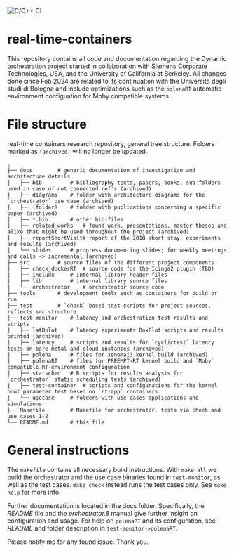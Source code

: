 ![C/C++ CI](https://github.com/flhofer/real-time-containers/workflows/C/C++%20CI/badge.svg)

# real-time-containers #

This repository contains all code and documentation regarding the Dynamic orchestration project started in collaboration with Siemens Corporate Technologies, USA, and the University of California at Berkeley. All changes done since Feb 2024 are related to its continuation with the Università degli studi di Bologna and include optimizations such as the `polenaRT` automatic environment configuation for Moby compatible systems.

# File structure #

real-time containers research repository, general tree structure. Folders marked as `(archived)` will no longer be updated.

	.
	├── docs		# generic documentation of investigation and architecture details
	|   ├── bib 		# bibliography texts, papers, books, sub-folders used in case of not connected ref's (archived)
	|   ├── diagrams	# folder with architecture diagrams for the `orchestrator` use case (archived)
	|   ├── (folder)	# folder with publications concerning a specific paper (archived)
	|   ├── *.bib	 	# other bib-files    	
	|   ├── related_works   # found work, presentations, master theses and alike that might be used throughout the project (archived)
	|   ├── reportShortVisit# report of the 2018 short stay, experiments and results (archived)
	|   └── slides 		# progress documenting slides; for weekly meetings and calls -> incremental (archived)
	├── src		 	# source files of the different project components
	|   ├── check_dockerRT	# source code for the Icinga2 plugin (TBD)
	|   ├── include 	# internal library header files
	|   ├── lib 		# internal library source files
	|   └── orchestrator	# orchestrator source code
	├── tools		# development tools such as containers for build or run
	├── test 		# `check` based test scripts for project sources, reflects src structure
	├── test-monitor 	# latency and orchestration test results and scripts
	|   ├── latBplot 	# latency experiments BoxPlot scripts and results printed (archived)
	|   ├── latency		# scripts and results for `cyclictest` latency tests on bare metal and cloud instances (archived)
	|   ├── polena 		# files for Xenomai3 kernel build (archived)
	|   ├── polenaRT	# files for PREEMPT-RT kernel build and `Moby` compatible RT-environment configuration
	|   ├── statsched 	# R scripts for results analysis for `orchestrator` static scheduling tests (archived)
	|   ├── test-container	# scripts and configurations for the kernel boot parameter test based on `rt-app` containers
	|   └── usecase		# folders with use cases applications and simulations 
	├── Makefile		# Makefile for orchestrator, tests via check and use cases 1-2
	└── README.md	 	# this file
	

# General instructions #

The `makefile` contains all necessary build instructions. With `make all` we build the orchestrator and the use case binaries found in `test-monitor`, as well as the test cases. `make check` instead runs the test cases only. See `make help` for more info.

Further documentation is located in the docs folder. Specifically, the _README_ file and the _orchestrator.8_ manual give further insight on configuration and usage. For help on `polenaRT` and its configuration, see _README_ and folder description in `test-monitor->polenaRT`.

Please notify me for any found issue. Thank you.

